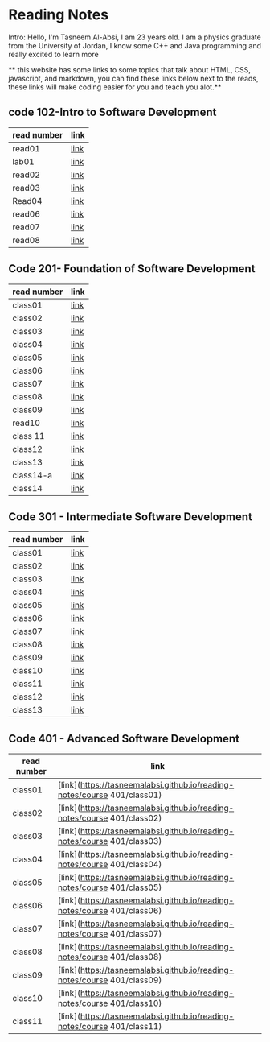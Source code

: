 # Reading Notes

Intro: Hello, I'm Tasneem Al-Absi, I am 23 years old. I am a physics graduate from the University of Jordan, I know some C++ and Java programming and really excited to learn more

** this website has some links to some topics that talk about HTML, CSS, javascript, and markdown, you can find these links below next to the reads, these links will make coding easier for you and teach you alot.** 

## code 102-Intro to Software Development
| read number   | link |
| ----------- | ----------- |
| read01     | [link](https://tasneemalabsi.github.io/reading-notes/read01)     |
| lab01   | [link](https://tasneemalabsi.github.io/reading-notes/lab01)       |
| read02  | [link](https://tasneemalabsi.github.io/reading-notes/read02)      |
| read03   | [link](https://tasneemalabsi.github.io/reading-notes/read03)       |
| Read04 | [link](https://tasneemalabsi.github.io/reading-notes/Read04)      |
| read06 | [link](https://tasneemalabsi.github.io/reading-notes/read06)      |
| read07 | [link](https://tasneemalabsi.github.io/reading-notes/read07)      |
| read08 | [link](https://tasneemalabsi.github.io/reading-notes/read08)      |

## Code 201- Foundation of Software Development

| read number   | link |
| ----------- | ----------- |
| class01     | [link](https://tasneemalabsi.github.io/reading-notes/class01)    |
| class02  | [link](https://tasneemalabsi.github.io/reading-notes/class02)     |
| class03   | [link](https://tasneemalabsi.github.io/reading-notes/class03)       |
| class04 | [link](https://tasneemalabsi.github.io/reading-notes/class04)      |
| class05 | [link](https://tasneemalabsi.github.io/reading-notes/class05)   |
| class06 | [link](https://tasneemalabsi.github.io/reading-notes/class06)     |
| class07 | [link](https://tasneemalabsi.github.io/reading-notes/class07)     |
| class08   | [link](https://tasneemalabsi.github.io/reading-notes/class08)     |
| class09  | [link](https://tasneemalabsi.github.io/reading-notes/class09)   |
| read10   | [link](https://tasneemalabsi.github.io/reading-notes/class10)      |
| class 11 | [link](https://tasneemalabsi.github.io/reading-notes/class11)      |
| class12 | [link](https://tasneemalabsi.github.io/reading-notes/class12)     |
| class13 | [link](https://tasneemalabsi.github.io/reading-notes/class13)     |
| class14-a | [link](https://tasneemalabsi.github.io/reading-notes/class14-a)      |
| class14 | [link](https://tasneemalabsi.github.io/reading-notes/class14-b)     |


## Code 301 - Intermediate Software Development

| read number   | link |
| ----------- | ----------- |
| class01     | [link](https://tasneemalabsi.github.io/reading-notes/course301/lecture01)    |
| class02    | [link](https://tasneemalabsi.github.io/reading-notes/course301/lecture02)    |
| class03    | [link](https://tasneemalabsi.github.io/reading-notes/course301/lecture03)    |
| class04    | [link](https://tasneemalabsi.github.io/reading-notes/course301/lecture04)    |
| class05    | [link](https://tasneemalabsi.github.io/reading-notes/course301/lecture05)    |
| class06   | [link](https://tasneemalabsi.github.io/reading-notes/course301/lecture06)    |
| class07    | [link](https://tasneemalabsi.github.io/reading-notes/course301/lecture07)    |
| class08    | [link](https://tasneemalabsi.github.io/reading-notes/course301/lecture08)    |
| class09    | [link](https://tasneemalabsi.github.io/reading-notes/course301/lecture09)    |
| class10    | [link](https://tasneemalabsi.github.io/reading-notes/course301/lecture10)    |
| class11    | [link](https://tasneemalabsi.github.io/reading-notes/course301/lecture11)    |
| class12    | [link](https://tasneemalabsi.github.io/reading-notes/course301/lecture12)    |
| class13    | [link](https://tasneemalabsi.github.io/reading-notes/course301/lecture13)    |


## Code 401 - Advanced Software Development

| read number   | link |
| ----------- | ----------- |
| class01     | [link](https://tasneemalabsi.github.io/reading-notes/course 401/class01)    |
| class02     | [link](https://tasneemalabsi.github.io/reading-notes/course 401/class02)    |
| class03     | [link](https://tasneemalabsi.github.io/reading-notes/course 401/class03)    |
| class04     | [link](https://tasneemalabsi.github.io/reading-notes/course 401/class04)    |
| class05     | [link](https://tasneemalabsi.github.io/reading-notes/course 401/class05)    |
| class06     | [link](https://tasneemalabsi.github.io/reading-notes/course 401/class06)    |
| class07     | [link](https://tasneemalabsi.github.io/reading-notes/course 401/class07)    |
| class08     | [link](https://tasneemalabsi.github.io/reading-notes/course 401/class08)    |
| class09     | [link](https://tasneemalabsi.github.io/reading-notes/course 401/class09)    |
| class10     | [link](https://tasneemalabsi.github.io/reading-notes/course 401/class10)    |
| class11     | [link](https://tasneemalabsi.github.io/reading-notes/course 401/class11)    |
